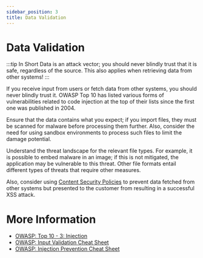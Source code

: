 ```yaml
---
sidebar_position: 3
title: Data Validation
---
```


# Data Validation
:::tip In Short
Data is an attack vector; you should never blindly trust that it is safe, regardless of the source. This also applies when retrieving data from other systems!
:::

If you receive input from users or fetch data from other systems, you should never blindly trust it. OWASP Top 10 has listed various forms of vulnerabilities related to code injection at the top of their lists since the first one was published in 2004.

Ensure that the data contains what you expect; if you import files, they must be scanned for malware before processing them further. Also, consider the need for using sandbox environments to process such files to limit the damage potential.

Understand the threat landscape for the relevant file types. For example, it is possible to embed malware in an image; if this is not mitigated, the application may be vulnerable to this threat. Other file formats entail different types of threats that require other measures.

Also, consider using [Content Security Policies](https://en.wikipedia.org/wiki/Content_Security_Policy) to prevent data fetched from other systems but presented to the customer from resulting in a successful XSS attack.

# More Information

* [OWASP: Top 10 - 3: Injection](https://owasp.org/Top10/A03_2021-Injection/)
* [OWASP: Input Validation Cheat Sheet](https://cheatsheetseries.owasp.org/cheatsheets/Input_Validation_Cheat_Sheet.html)
* [OWASP: Injection Prevention Cheat Sheet](https://cheatsheetseries.owasp.org/cheatsheets/Injection_Prevention_Cheat_Sheet.html)
